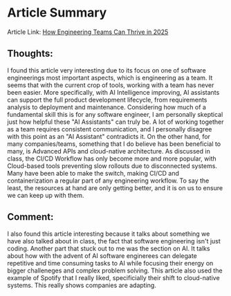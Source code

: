 # Article Summary

Article Link: 	[How Engineering Teams Can Thrive in 2025](https://stackoverflow.blog/2025/01/28/how-engineering-teams-can-thrive-in-2025/)

## Thoughts:

I found this article very interesting due to its focus on one of software engineerings most important aspects, which is engineering as a team. It seems that with the current crop of tools, working with a team has never been easier. More specifically, with AI Intelligence improving, AI assistants can support the full product development lifecycle, from requirements analysis to deployment and maintenance. Considering how much of a fundamental skill this is for any software engineer, I am personally skeptical just how helpful these "AI Assistants" can truly be. A lot of working together as a team requires consistent communication, and I personally disagree with this point as an "AI Assistant" contradicts it. On the other hand, for many companies/teams, something that I do believe has been beneficial to many, is Advanced APIs and cloud-native architecture. As discussed in class, the CI/CD Workflow has only become more and more popular, with Cloud-based tools preventing slow rollouts due to disconnected systems. Many have been able to make the switch, making CI/CD and containerization a regular part of any engineering workflow. To say the least, the resources at hand are only getting better, and it is on us to ensure we can keep up with them. 

## Comment:

I also found this article interesting because it talks about something we have also talked about in class, the fact that software engineering isn't just coding. Another part that stuck out to me was the section on AI. It talks about how with the advent of AI software enginerees can delegate repetitive and time consuming tasks to AI while focusing their energy on bigger challeneges and complex problem solving. This article also used the example of Spotify that I really liked, specificially their shift to cloud-native systems. This really shows companies are adapting. 